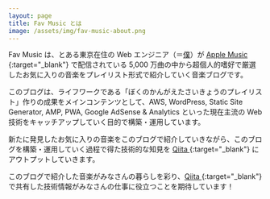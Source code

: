 ```yaml
---
layout: page
title: Fav Music とは
image: /assets/img/fav-music-about.png
---
```

Fav Music は、とある東京在住の Web エンジニア（＝[僕](/author.html)）が [Apple Music <i class="fas fa-external-link-alt"></i>](https://www.apple.com/jp/apple-music/){:target="_blank"} で配信されている 5,000 万曲の中から超個人的嗜好で厳選したお気に入りの音楽をプレイリスト形式で紹介していく音楽ブログです。

このブログは、ライフワークである「ぼくのかんがえたさいきょうのプレイリスト」作りの成果をメインコンテンツとして、AWS, WordPress, Static Site Generator, AMP, PWA, Google AdSense & Analytics といった現在主流の Web 技術をキャッチアップしていく目的で構築・運用しています。

新たに発見したお気に入りの音楽をこのブログで紹介していきながら、このブログを構築・運用していく過程で得た技術的な知見を [Qiita <i class="fas fa-external-link-alt"></i>](https://qiita.com/hysh8392/){:target="_blank"} にアウトプットしていきます。

このブログで紹介した音楽がみなさんの暮らしを彩り、[Qiita <i class="fas fa-external-link-alt"></i>](https://qiita.com/hysh8392/){:target="_blank"} で共有した技術情報がみなさんの仕事に役立つことを期待しています！
